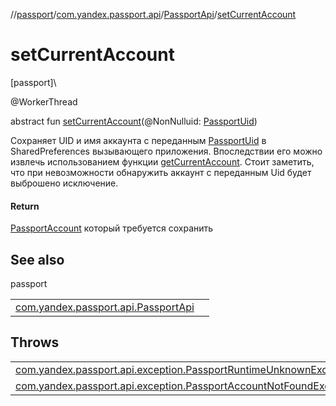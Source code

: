 //[passport](../../../index.md)/[com.yandex.passport.api](../index.md)/[PassportApi](index.md)/[setCurrentAccount](set-current-account.md)

# setCurrentAccount

[passport]\

@WorkerThread

abstract fun [setCurrentAccount](set-current-account.md)(@NonNulluid: [PassportUid](../-passport-uid/index.md))

Сохраняет UID и имя аккаунта с переданным [PassportUid](../-passport-uid/index.md) в SharedPreferences вызывающего приложения. Впоследствии его можно извлечь использованием функции [getCurrentAccount](get-current-account.md). Стоит заметить, что при невозможности обнаружить аккаунт с переданным Uid будет выброшено исключение.

#### Return

[PassportAccount](../-passport-account/index.md) который требуется сохранить

## See also

passport

| | |
|---|---|
| [com.yandex.passport.api.PassportApi](get-current-account.md) |  |

## Throws

| | |
|---|---|
| [com.yandex.passport.api.exception.PassportRuntimeUnknownException](../../com.yandex.passport.api.exception/-passport-runtime-unknown-exception/index.md) |  |
| [com.yandex.passport.api.exception.PassportAccountNotFoundException](../../com.yandex.passport.api.exception/-passport-account-not-found-exception/index.md) |  |

